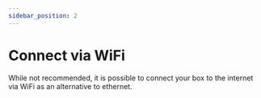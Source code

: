```yaml
---
sidebar_position: 2
---
```


# Connect via WiFi

While not recommended, it is possible to connect your box to the internet via
WiFi as an alternative to ethernet.
